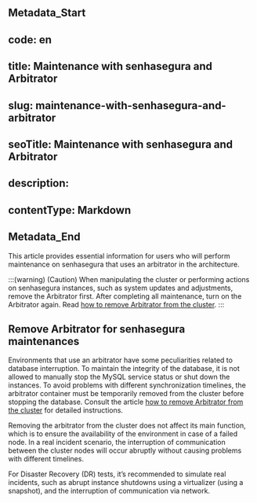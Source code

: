 ## Metadata_Start 
## code: en
## title: Maintenance with senhasegura and Arbitrator 
## slug: maintenance-with-senhasegura-and-arbitrator 
## seoTitle: Maintenance with senhasegura and Arbitrator 
## description:  
## contentType: Markdown 
## Metadata_End
This article provides essential information for users who will perform maintenance on senhasegura that uses an arbitrator in the architecture.

:::(warning) (Caution)
When manipulating the cluster or performing actions on senhasegura instances, such as system updates and adjustments, remove the Arbitrator first. After completing all maintenance, turn on the Arbitrator again.
Read [how to remove Arbitrator from the cluster](/v3-32/docs/arbitrator-remove-arbitrator).
:::

## Remove Arbitrator for senhasegura maintenances

Environments that use an arbitrator have some peculiarities related to database interruption. To maintain the integrity of the database, it is not allowed to manually stop the MySQL service status or shut down the instances. To avoid problems with different synchronization timelines, the arbitrator container must be temporarily removed from the cluster before stopping the database. Consult the article [how to remove Arbitrator from the cluster](/v3-32/docs/arbitrator-remove-arbitrator) for detailed instructions.

Removing the arbitrator from the cluster does not affect its main function, which is to ensure the availability of the environment in case of a failed node. In a real incident scenario, the interruption of communication between the cluster nodes will occur abruptly without causing problems with different timelines.

For Disaster Recovery (DR) tests, it’s recommended to simulate real incidents, such as abrupt instance shutdowns using a virtualizer (using a snapshot), and the interruption of communication via network.
